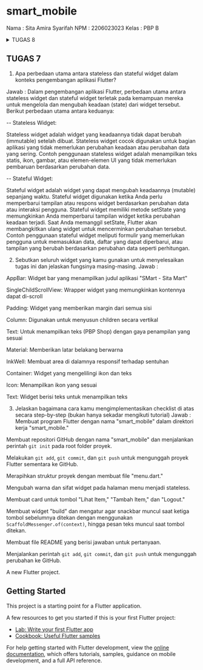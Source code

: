 # smart_mobile

Nama    : Sita Amira Syarifah
NPM     : 2206023023
Kelas   : PBP B

<details>
<summary>TUGAS 8</summary>
<br>
1. Jelaskan perbedaan antara Navigator.push() dan Navigator.pushReplacement(), disertai dengan contoh mengenai penggunaan kedua metode tersebut yang tepat!

Jawab :
Navigator.push() digunakan untuk melompat ke halaman baru di atas urutan halaman yang ada. Biasanya, ini berguna saat ingin tetap menyimpan jejak perjalanan navigasi, seperti ketika berpindah dari halaman utama ke halaman detail. Misalnya, saat pengguna memilih item dari daftar di halaman utama, kita bisa menggunakan Navigator.push() untuk menampilkan detail dari item tersebut. Setelah selesai, pengguna bisa kembali ke halaman utama dengan menekan tombol kembali.

Navigator.pushReplacement() digunakan untuk menggantikan layar saat ini dengan layar yang baru di urutan navigasi. Ini berguna ketika kita tidak ingin pengguna kembali ke layar sebelumnya, contohnya setelah berhasil proses login. Misalnya, setelah pengguna berhasil masuk pada layar login, kita bisa menggunakan Navigator.pushReplacement() untuk langsung membawa mereka ke halaman utama. Dengan begitu, kita dapat mencegah pengguna untuk kembali ke layar login dengan menekan tombol kembali.


2.Jelaskan masing-masing layout widget pada Flutter dan konteks penggunaannya masing-masing!

Jawab :
Column dan Row
Kegunaan: Mengelola widget secara vertikal (Column) dan horizontal (Row). 
Penerapan: Ideal digunakan untuk mengatur tata letak linier seperti formulir atau toolbar.

Stack
Kegunaan: Mengizinkan tumpukan widget satu di atas yang lain. 
Penerapan: Cocok untuk overlay, seperti menempatkan teks di atas gambar.

Container
Kegunaan: Widget serbaguna untuk membungkus, mendekorasi, dan menentukan ukuran.
Penerapan: Berguna saat Anda memerlukan kotak dengan padding, margin, latar belakang, atau perubahan bentuk.

GridView
Kegunaan: Menampilkan widget dalam grid yang dapat di-scroll. 
Penerapan: Cocok digunakan untuk galeri foto atau daftar pilihan produk.

ListView
Kegunaan: Menampilkan daftar item yang bisa di-scroll. 
Penerapan: Berguna untuk daftar email, berita, atau pengaturan.

Flex dan Expanded
Kegunaan: Memberikan fleksibilitas dalam tata letak dengan membagi ruang. 
Penerapan: Berguna saat Anda ingin widget memiliki ukuran relatif terhadap ruang yang tersedia.

3.Sebutkan apa saja elemen input pada form yang kamu pakai pada tugas kali ini dan jelaskan mengapa kamu menggunakan elemen input tersebut!

Jawab :
Pada tugas ini saya menggunakan TextField karena hanya perlu input teks, seperti nama produk, jumlah produk, deskripsi, dll.


4.Bagaimana penerapan clean architecture pada aplikasi Flutter?

Jawab : 
Clean Architecture mengatur aplikasi menjadi beberapa lapisan:

Presentation Layer: Menangani UI dan penggunaan Widget. Ini harus memiliki logika tampilan minimal.
Business Logic Layer (BLoC)/State Management: Mengelola state dan logika bisnis aplikasi.
Domain Layer: Berisi aturan bisnis dan entitas.
Data Layer: Mengatur API, penyimpanan lokal, dan repositori yang mengatur data.

Langkah-langkah penerapannya:

Memisahkan kode ke dalam lapisan yang telah disebutkan.
Menggunakan BLoC atau provider untuk manajemen status.
Menerapkan prinsip Dependency Inversion antara lapisan-lapisan yang ada.
Memastikan komunikasi antara lapisan-lapisan tersebut bersih dan terstruktur.


5.Jelaskan bagaimana cara kamu mengimplementasikan checklist di atas secara step-by-step! (bukan hanya sekadar mengikuti tutorial)

Jawab :

Pertama, saya membuat sebuah halaman formulir bernama smart_mobile_form.dart yang akan terbuka saat tombol "Tambah Item" ditekan. Di halaman ini, terdapat tiga elemen input yang menggunakan TextFormField dengan nama name, amount, dan description.

Selanjutnya, menambahkan tombol save pada smart_mobile_form.dart yang hanya akan aktif (mengaktifkan aksi) saat semua elemen field terisi.

Setelah itu, menerapkan sebuah pop-up yang akan menampilkan informasi dari input pengguna setelah tombol save berhasil ditekan.

Kemudian, membuat file baru bernama left_drawer.dart yang akan berfungsi sebagai navigasi "Halaman Utama" untuk menuju ke homePage dan "Tambah Item" untuk membuka halaman smart_mobile_form.dart, memungkinkan pengguna untuk menambahkan item.

Setelahnya, untuk bonus: Dalam main.dart, saya membuat sebuah list untuk menyimpan semua model yang sudah dibuat sebagai instansi. Saya juga menyediakan file model.dart untuk membuat model tersebut.

Saya juga membuat berkas lihat_item.dart yang bertujuan untuk menampilkan semua item yang telah dimasukkan oleh pengguna.
</details>

## TUGAS 7

1. Apa perbedaan utama antara stateless dan stateful widget dalam konteks pengembangan aplikasi Flutter?

Jawab : 
Dalam pengembangan aplikasi Flutter, perbedaan utama antara stateless widget dan stateful widget terletak pada kemampuan mereka untuk mengelola dan mengubah keadaan (state) dari widget tersebut. Berikut perbedaan utama antara keduanya:

-- Stateless Widget:

Stateless widget adalah widget yang keadaannya tidak dapat berubah (immutable) setelah dibuat.
Stateless widget cocok digunakan untuk bagian aplikasi yang tidak memerlukan perubahan keadaan atau perubahan data yang sering.
Contoh penggunaan stateless widget adalah menampilkan teks statis, ikon, gambar, atau elemen-elemen UI yang tidak memerlukan pembaruan berdasarkan perubahan data.

-- Stateful Widget:

Stateful widget adalah widget yang dapat mengubah keadaannya (mutable) sepanjang waktu.
Stateful widget digunakan ketika Anda perlu memperbarui tampilan atau respons widget berdasarkan perubahan data atau interaksi pengguna.
Stateful widget memiliki metode setState yang memungkinkan Anda memperbarui tampilan widget ketika perubahan keadaan terjadi. Saat Anda memanggil setState, Flutter akan membangkitkan ulang widget untuk mencerminkan perubahan tersebut.
Contoh penggunaan stateful widget meliputi formulir yang memerlukan pengguna untuk memasukkan data, daftar yang dapat diperbarui, atau tampilan yang berubah berdasarkan perubahan data seperti perhitungan.

2. Sebutkan seluruh widget yang kamu gunakan untuk menyelesaikan tugas ini dan jelaskan fungsinya masing-masing.
Jawab :

AppBar: Widget bar yang menampilkan judul aplikasi "SMart - Sita Mart"

SingleChildScrollView: Wrapper widget yang memungkinkan kontennya dapat di-scroll

Padding: Widget yang memberikan margin dari semua sisi

Column: Digunakan untuk menyusun children secara vertikal

Text: Untuk menampilkan teks (PBP Shop) dengan gaya penampilan yang sesuai

Material: Memberikan latar belakang berwarna

InkWell: Membuat area di dalamnya responsif terhadap sentuhan

Container: Widget yang mengelilingi ikon dan teks

Icon: Menampilkan ikon yang sesuai

Text: Widget berisi teks untuk menampilkan teks

3. Jelaskan bagaimana cara kamu mengimplementasikan checklist di atas secara step-by-step (bukan hanya sekadar mengikuti tutorial)
Jawab :
Membuat program Flutter dengan nama "smart_mobile" dalam direktori kerja "smart_mobile."

Membuat repositori GitHub dengan nama "smart_mobile" dan menjalankan perintah `git init` pada root folder proyek.

Melakukan `git add`, `git commit`, dan `git push` untuk mengunggah proyek Flutter sementara ke GitHub.

Merapihkan struktur proyek dengan membuat file "menu.dart."

Mengubah warna dan sifat widget pada halaman menu menjadi stateless.

Membuat card untuk tombol "Lihat Item," "Tambah Item," dan "Logout."

Membuat widget "build" dan mengatur agar snackbar muncul saat ketiga tombol sebelumnya ditekan dengan menggunakan `ScaffoldMessenger.of(context)`, hingga pesan teks muncul saat tombol ditekan.

Membuat file README yang berisi jawaban untuk pertanyaan.

Menjalankan perintah `git add`, `git commit`, dan `git push` untuk mengunggah perubahan ke GitHub.


A new Flutter project.

## Getting Started

This project is a starting point for a Flutter application.

A few resources to get you started if this is your first Flutter project:

- [Lab: Write your first Flutter app](https://docs.flutter.dev/get-started/codelab)
- [Cookbook: Useful Flutter samples](https://docs.flutter.dev/cookbook)

For help getting started with Flutter development, view the
[online documentation](https://docs.flutter.dev/), which offers tutorials,
samples, guidance on mobile development, and a full API reference.

